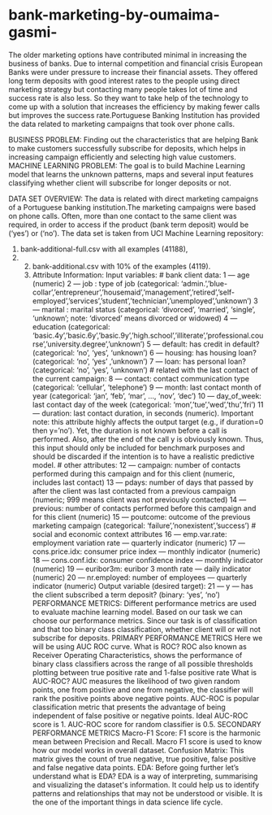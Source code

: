 # bank-marketing-by-oumaima-gasmi-
The older marketing options have contributed minimal in increasing the business of banks. Due to internal competition and financial crisis European Banks were under pressure to increase their financial assets. They offered long term deposits with good interest rates to the people using direct marketing strategy but contacting many people takes lot of time and success rate is also less. So they want to take help of the technology to come up with a solution that increases the efficiency by making fewer calls but improves the success rate.Portuguese Banking Institution has provided the data related to marketing campaigns that took over phone calls.  

BUSINESS PROBLEM: Finding out the characteristics that are helping Bank to make customers successfully subscribe for deposits, which helps in increasing campaign efficiently and selecting high value customers.  MACHINE LEARNING PROBLEM: The goal is to build Machine Learning model that learns the unknown patterns, maps and several input features classifying whether client will subscribe for longer deposits or not.  



DATA SET OVERVIEW:  The data is related with direct marketing campaigns of a Portuguese banking institution.The marketing campaigns were based on phone calls. Often, more than one contact to the same client was required, in order to access if the product (bank term deposit) would be (‘yes’) or (‘no’).  The data set is taken from UCI Machine Learning repository: 
1) bank-additional-full.csv with all examples (41188),
2) 2) bank-additional.csv with 10% of the examples (4119).
   3) Attribute Information:  Input variables: # bank client data:
      1 — age (numeric)
      2 — job : type of job (categorical: ‘admin.’,’blue-collar’,’entrepreneur’,’housemaid’,’management’,’retired’,’self-employed’,’services’,’student’,’technician’,’unemployed’,’unknown’)
      3 — marital : marital status (categorical: ‘divorced’, ‘married’, ‘single’, ‘unknown’; note: ‘divorced’ means divorced or widowed)
      4 — education (categorical: ‘basic.4y’,’basic.6y’,’basic.9y’,’high.school’,’illiterate’,’professional.course’,’university.degree’,’unknown’)
      5 — default: has credit in default? (categorical: ‘no’, ‘yes’, ‘unknown’) 6 — housing: has housing loan? (categorical: ‘no’, ‘yes’ ,’unknown’)
      7 — loan: has personal loan? (categorical: ‘no’, ‘yes’, ‘unknown’) # related with the last contact of the current campaign:
      8 — contact: contact communication type (categorical: ‘cellular’, ‘telephone’)
      9 — month: last contact month of year (categorical: ‘jan’, ‘feb’, ‘mar’, …, ‘nov’, ‘dec’)
      10 — day_of_week: last contact day of the week (categorical: ‘mon’,’tue’,’wed’,’thu’,’fri’)
      11 — duration: last contact duration, in seconds (numeric).
      Important note: this attribute highly affects the output target (e.g., if duration=0 then y=’no’). Yet, the duration is not known before a call is performed. Also, after the end of the call y is obviously known. Thus, this input should only be included for benchmark purposes and should be discarded if the intention is to have a realistic predictive model.  # other attributes:
      12 — campaign: number of contacts performed during this campaign and for this client (numeric, includes last contact)
      13 — pdays: number of days that passed by after the client was last contacted from a previous campaign (numeric; 999 means client was not previously contacted)
      14 — previous: number of contacts performed before this campaign and for this client (numeric)
      15 — poutcome: outcome of the previous marketing campaign (categorical: ‘failure’,’nonexistent’,’success’)  # social and economic context attributes
      16 — emp.var.rate: employment variation rate — quarterly indicator (numeric)
      17 — cons.price.idx: consumer price index — monthly indicator (numeric)
      18 — cons.conf.idx: consumer confidence index — monthly indicator (numeric)
      19 — euribor3m: euribor 3 month rate — daily indicator (numeric)
      20 — nr.employed: number of employees — quarterly indicator (numeric)  Output variable (desired target):
      21 — y — has the client subscribed a term deposit? (binary: ‘yes’, ‘no’)
PERFORMANCE METRICS:  Different performance metrics are used to evaluate machine learning model. Based on our task we can choose our performance metrics. Since our task is of classification and that too binary class classification, whether client will or will not subscribe for deposits.  PRIMARY PERFORMANCE METRICS  Here we will be using AUC ROC curve.
What is ROC?  ROC also known as Receiver Operating Characteristics, shows the performance of binary class classifiers across the range of all possible thresholds plotting between true positive rate and 1-false positive rate  What is AUC-ROC?  AUC measures the likelihood of two given random points, one from positive and one from negative, the classifier will rank the positive points above negative points. AUC-ROC is popular classification metric that presents the advantage of being independent of false positive or negative points.
      Ideal AUC-ROC score is 1. AUC-ROC score for random classifier is 0.5.  SECONDARY PERFORMANCE METRICS  Macro-F1 Score: F1 score is the harmonic mean between Precision and Recall.
      Macro F1 score is used to know how our model works in overall dataset.  Confusion Matrix: This matrix gives the count of true negative, true positive, false positive and false negative data points.  EDA:  Before going further let’s understand what is EDA?  EDA is a way of interpreting, summarising and visualizing the dataset's information. It could help us to identify patterns and relationships that may not be understood or visible. It is the one of the important things in data science life cycle.
